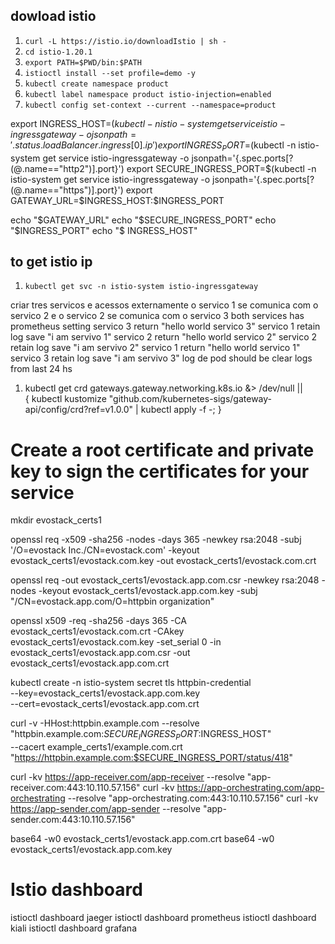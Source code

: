 

## dowload istio 
1. `curl -L https://istio.io/downloadIstio | sh -`
2. `cd istio-1.20.1`
3. `export PATH=$PWD/bin:$PATH`
4. `istioctl install --set profile=demo -y`
5. `kubectl create namespace product`
6. `kubectl label namespace product istio-injection=enabled`
7. `kubectl config set-context --current --namespace=product`

export INGRESS_HOST=$(kubectl -n istio-system get service istio-ingressgateway -o jsonpath='{.status.loadBalancer.ingress[0].ip}')
export INGRESS_PORT=$(kubectl -n istio-system get service istio-ingressgateway -o jsonpath='{.spec.ports[?(@.name=="http2")].port}')
export SECURE_INGRESS_PORT=$(kubectl -n istio-system get service istio-ingressgateway -o jsonpath='{.spec.ports[?(@.name=="https")].port}')
export GATEWAY_URL=$INGRESS_HOST:$INGRESS_PORT

echo "$GATEWAY_URL"
echo "$SECURE_INGRESS_PORT"
echo "$INGRESS_PORT"
echo "$ INGRESS_HOST"

## to get istio ip
1. `kubectl get svc -n istio-system istio-ingressgateway`

criar tres servicos
e acessos externamente
o servico 1 se comunica com o servico 2 e o servico 2 se comunica com o servico 3
both services has prometheus setting
servico 3 return "hello world servico 3"
servico 1 retain log save "i am servivo 1"
servico 2 return "hello world servico 2"
servico 2 retain log save "i am servivo 2"
servico 1 return "hello world servico 1"
servico 3 retain log save "i am servivo 3"
log de pod should be clear logs from last 24 hs



1. kubectl get crd gateways.gateway.networking.k8s.io &> /dev/null || \
  { kubectl kustomize "github.com/kubernetes-sigs/gateway-api/config/crd?ref=v1.0.0" | kubectl apply -f -; }



# Create a root certificate and private key to sign the certificates for your service

mkdir evostack_certs1


openssl req -x509 -sha256 -nodes -days 365 -newkey rsa:2048 -subj '/O=evostack Inc./CN=evostack.com' -keyout evostack_certs1/evostack.com.key -out evostack_certs1/evostack.com.crt

openssl req -out evostack_certs1/evostack.app.com.csr -newkey rsa:2048 -nodes -keyout evostack_certs1/evostack.app.com.key -subj "/CN=evostack.app.com/O=httpbin organization"

openssl x509 -req -sha256 -days 365 -CA evostack_certs1/evostack.com.crt -CAkey evostack_certs1/evostack.com.key -set_serial 0 -in evostack_certs1/evostack.app.com.csr -out evostack_certs1/evostack.app.com.crt


kubectl create -n istio-system secret tls httpbin-credential \
  --key=evostack_certs1/evostack.app.com.key \
  --cert=evostack_certs1/evostack.app.com.crt



curl -v -HHost:httpbin.example.com --resolve "httpbin.example.com:$SECURE_INGRESS_PORT:$INGRESS_HOST" \
  --cacert example_certs1/example.com.crt "https://httpbin.example.com:$SECURE_INGRESS_PORT/status/418"



curl -kv https://app-receiver.com/app-receiver --resolve "app-receiver.com:443:10.110.57.156"
curl -kv https://app-orchestrating.com/app-orchestrating --resolve "app-orchestrating.com:443:10.110.57.156"
curl -kv https://app-sender.com/app-sender --resolve "app-sender.com:443:10.110.57.156"



base64 -w0 evostack_certs1/evostack.app.com.crt
base64 -w0 evostack_certs1/evostack.app.com.key


# Istio dashboard

istioctl dashboard jaeger
istioctl dashboard prometheus
istioctl dashboard kiali
istioctl dashboard grafana